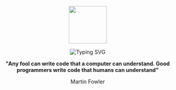 <p align="center">
    <img src="https://media.giphy.com/media/zhYSVCirREeIZtONCI/giphy.gif" width="100">
</p>

<p align="center">
    <img src="https://readme-typing-svg.demolab.com?font=Comic+Mono&weight=500&size=45&duration=3000&pause=1000&color=850808&background=FFFFFF00&center=true&vCenter=true&width=460&lines=Sofware+Developer;Lifelong+Learner" alt="Typing SVG" />
</p>

<p align= "center"><strong>"Any fool can write code that a computer can understand. Good programmers write code that humans can understand"</strong></p>
<p align= "center">Martin Fowler</p>

</br>

